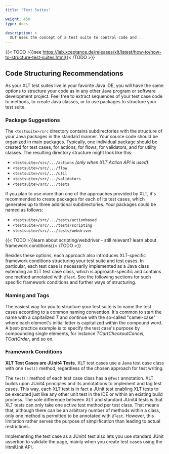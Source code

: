 ```yaml
---
title: "Test Suites"

weight: 450
type: docs

description: >
  XLT uses the concept of a test suite to control code and .
---
```


{{< TODO >}}see https://lab.xceptance.de/releases/xlt/latest/how-to/how-to-structure-test-suites.html{{< /TODO >}}

## Code Structuring Recommendations

As your XLT test suites live in your favorite Java IDE, you will have the same options to structure your code as in any other Java program or software development project. Feel free to extract sequences of your test case code to methods, to create Java classes, or to use packages to structure your test suite.

### Package Suggestions

The `<testsuite>/src` directory contains subdirectories with the structure of your Java packages in the standard manner. Your source code should be organized in main packages. Typically, one individual package should be created for test cases, for actions, for flows, for validators, and for utility classes. The resulting directory structure might look like this:

* `<testsuite>/src/.../actions` _(only when XLT Action API is used)_
* `<testsuite>/src/.../flow`
* `<testsuite>/src/.../util`
* `<testsuite>/src/.../validators`
* `<testsuite>/src/.../tests`

If you plan to use more than one of the approaches provided by XLT, it's recommended to create packages for each of its test cases, which generates up to three additional subdirectories. Your packages could be named as follows:

* `<testsuite>/src/.../tests/actionbased`
* `<testsuite>/src/.../tests/scripting`
* `<testsuite>/src/.../tests/webdriver`

{{< TODO >}}learn about scripting/webdriver - still relevant? learn about framework conditions{{< /TODO >}}

Besides these options, each approach also introduces XLT-specific framework conditions structuring your test suite and test cases. In particular, each test case is necessarily implemented as a Java class extending an XLT test case class, which is approach-specific and contains one method annotated with `@Test`. See the following sections for such specific framework conditions and further ways of structuring.

### Naming and Tags

The easiest way for you to structure your test suite is to name the test cases according to a common naming convention. It's common to start the name with a capitalized _T_ and  continue with the so-called "camel-case" where each element's initial letter is capitalized within the compound word. A best-practice example is to specify the test case's purpose by compounding single elements, for instance _TCartCheckoutCancel_, _TCartOrder_, and so on.

### Framework Conditions

**XLT Test Cases are JUnit4 Tests.** XLT test cases use a Java test case class with one `test()` method, regardless of the chosen approach for test writing.

The `test()` method of each test case class has a `@Test` annotation. XLT builds upon JUnit4 principles and its annotations to implement and tag test cases. This way, each XLT test is in fact a JUnit test enabling XLT tests to be executed just like any other unit test in the IDE or within an existing build process. The sole difference between XLT and standard JUnit4 tests is that XLT tests can only take one active test method per test class. That means that, although there can be an arbitrary number of methods within a class, only one method is permitted to be annotated with `@Test`. However, this limitation rather serves the purpose of simplification than leading to actual restrictions.

Implementing the test case as a JUnit4 test also lets you use standard JUnit assertion to validate the page, mainly when you create test cases using the HtmlUnit API.
